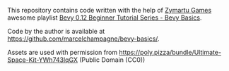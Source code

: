 This repository contains code written with the help of [Zymartu Games](https://www.youtube.com/@ZymartuGames) awesome playlist [Bevy 0.12 Beginner Tutorial Series - Bevy Basics](https://www.youtube.com/watch?v=B6ZFuYYZCSY&list=PL2wAo2qwCxGDp9fzBOTy_kpUTSwM1iWWd&pp=iAQB).

Code by the author is available at https://github.com/marcelchampagne/bevy-basics/.

Assets are used with permission from https://poly.pizza/bundle/Ultimate-Space-Kit-YWh743lqGX (Public Domain (CC0))
